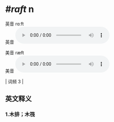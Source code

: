 # ***\#raft*** n
英音 rɑːft  
英音
<audio src="./media/raft1.aac" controls="controls"></audio>

美音 ræft  
美音
<audio src="./media/raft2.aac" controls="controls"></audio>



| 词频 3 |  

英文释义
---
### 1.**木排；木筏**  


